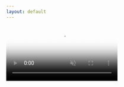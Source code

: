 ```yaml
---
layout: default
---
```


<div class="embed-responsive embed-responsive-16by9">
  <video autoplay loop muted poster="{{site.base_path}}/assets/render.png" class="embed-responsive-item">
    <source src="{{site.base_path}}/assets/render.mp4" type="video/mp4">
  </video>
</div>
